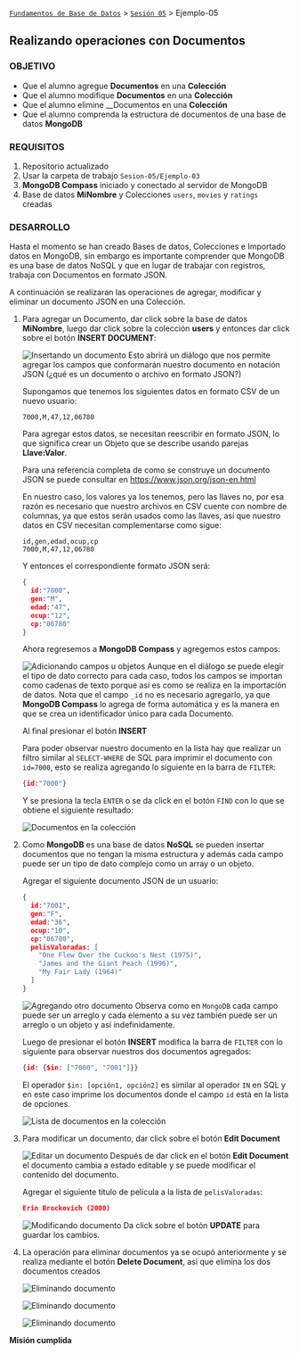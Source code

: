 [`Fundamentos de Base de Datos`](../../Readme.md) > [`Sesión 05`](../Readme.md) > Ejemplo-05
## Realizando operaciones con Documentos

### OBJETIVO
- Que el alumno agregue __Documentos__ en una __Colección__
- Que el alumno modifique __Documentos__ en una __Colección__
- Que el alumno elimine __Documentos en una __Colección__
- Que el alumno comprenda la estructura de documentos de una base de datos __MongoDB__

### REQUISITOS
1. Repositorio actualizado
1. Usar la carpeta de trabajo `Sesion-05/Ejemplo-03`
1. __MongoDB Compass__ iniciado y conectado al servidor de MongoDB
1. Base de datos __MiNombre__ y Colecciones `users`, `movies` y `ratings` creadas

### DESARROLLO
Hasta el momento se han creado Bases de datos, Colecciones e Importado datos en MongoDB, sin embargo es importante comprender que MongoDB es una base de datos NoSQL y que en lugar de trabajar con registros, trabaja con Documentos en formato JSON.

A continuación se realizaran las operaciones de agregar, modificar y eliminar un documento JSON en una Colección.

1. Para agregar un Documento, dar click sobre la base de datos __MiNombre__, luego dar click sobre la colección __users__ y entonces dar click sobre el botón __INSERT DOCUMENT__:

   ![Insertando un documento](assets/insertando-documento.png)
   Esto abrirá un diálogo que nos permite agregar los campos que conformarán nuestro documento en notación JSON (¿qué es un documento o archivo en formato JSON?)

   Supongamos que tenemos los siguientes datos en formato CSV de un nuevo usuario:
   ```csv
   7000,M,47,12,06780
   ```
   Para agregar estos datos, se necesitan reescribir en formato JSON, lo que significa crear un Objeto que se describe usando parejas __Llave:Valor__.

   Para una referencia completa de como se construye un documento JSON se puede consultar en https://www.json.org/json-en.html

   En nuestro caso, los valores ya los tenemos, pero las llaves no, por esa razón es necesario que nuestro archivos en CSV cuente con nombre de columnas, ya que estos serán usados como las llaves, así que nuestro datos en CSV necesitan complementarse como sigue:
   ```csv
   id,gen,edad,ocup,cp
   7000,M,47,12,06780
   ```
   Y entonces el correspondiente formato JSON será:
   ```json
   {
     id:"7000",
     gen:"M",
     edad:"47",
     ocup:"12",
     cp:"06780"
   }
   ```
   Ahora regresemos a __MongoDB Compass__ y agregemos estos campos:

   ![Adicionando campos u objetos](assets/adicionando-datos.png)
   Aunque en el diálogo se puede elegir el tipo de dato correcto para cada caso, todos los campos se importan como cadenas de texto porque así es como se realiza en la importación de datos. Nota que el campo `_id` no es necesario agregarlo, ya que __MongoDB Compass__ lo agrega de forma automática y es la manera en que se crea un identificador único para cada Documento.

   Al final presionar el botón __INSERT__

   Para poder observar nuestro documento en la lista hay que realizar un filtro similar al `SELECT-WHERE` de SQL para imprimir el documento con `id=7000`, esto se realiza agregando lo siguiente en la barra de `FILTER`:
   ```json
   {id:"7000"}
   ```
   Y se presiona la tecla `ENTER` o se da click en el botón `FIND` con lo que se obtiene el siguiente resultado:

   ![Documentos en la colección](assets/documentos-en-coleccion.png)

1. Como __MongoDB__ es una base de datos __NoSQL__ se pueden insertar documentos que no tengan la misma estructura y además cada campo puede ser un tipo de dato complejo como un array o un objeto.

   Agregar el siguiente documento JSON de un usuario:
   ```json
   {
     id:"7001",
     gen:"F",
     edad:"36",
     ocup:"10",
     cp:"06780",
     pelisValoradas: [
       "One Flew Over the Cuckoo's Nest (1975)",
       "James and the Giant Peach (1996)",
       "My Fair Lady (1964)"       
     ]
   }
   ```

   ![Agregando otro documento](assets/adicionando-datos-2.png)
   Observa como en `MongoDB` cada campo puede ser un arreglo y cada elemento a su vez también puede ser un arreglo o un objeto y así indefinidamente.

   Luego de presionar el botón __INSERT__ modifica la barra de `FILTER` con lo siguiente para observar nuestros dos documentos agregados:
   ```json
   {id: {$in: ["7000", "7001"]}}
   ```
   El operador `$in: [opción1, opción2]` es similar al operador `IN` en SQL y en este caso imprime los documentos donde el campo `id` está en la lista de opciones.

   ![Lista de documentos en la colección](assets/documentos-en-coleccion-2.png)

1. Para modificar un documento, dar click sobre el botón __Edit Document__

   ![Editar un documento](assets/editar-documento.png)
   Después de dar click en el botón __Edit Document__ el documento cambia a estado editable y se puede modificar el contenido del documento.

   Agregar el siguiente título de película a la lista de `pelisValoradas`:
   ```json
   Erin Brockovich (2000)
   ```

   ![Modificando documento](assets/modificando-documento.png)
   Da click sobre el botón __UPDATE__ para guardar los cambios.

1. La operación para eliminar documentos ya se ocupó anteriormente y se realiza mediante el botón __Delete Document__, así que elimina los dos documentos creados

   ![Eliminando documento](assets/eliminando-documento-1.png)

   ![Eliminando documento](assets/eliminando-documento-2.png)

   ![Eliminando documento](assets/eliminando-documento-3.png)

__Misión cumplida__
